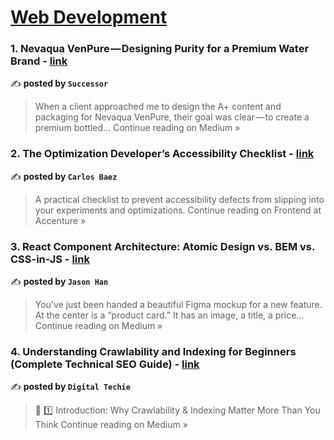
<h1><a href=https://medium.com/tag/web-development/recommended target="_blank" rel="noopener noreferrer">Web Development</a></h1>
<h3>1. Nevaqua VenPure — Designing Purity for a Premium Water Brand - <a href="https://medium.com/@succes8or/nevaqua-venpure-designing-purity-for-a-premium-water-brand-173c7d5f6037?source=rss------web_development-5" target="_blank" rel="noopener noreferrer">link</a></h3>

✍️ **posted by `Successor`**

<blockquote>When a client approached me to design the A+ content and packaging for Nevaqua VenPure, their goal was clear — to create a premium bottled…
Continue reading on Medium »</blockquote>

<h3>2. The Optimization Developer’s Accessibility Checklist - <a href="https://medium.com/frontend-at-accenture/the-optimization-developers-accessibility-checklist-c7229bf5eacc?source=rss------web_development-5" target="_blank" rel="noopener noreferrer">link</a></h3>

✍️ **posted by `Carlos Baez`**

<blockquote>A practical checklist to prevent accessibility defects from slipping into your experiments and optimizations.
Continue reading on Frontend at Accenture »</blockquote>

<h3>3. React Component Architecture: Atomic Design vs. BEM vs. CSS-in-JS - <a href="https://medium.com/@Jason-Han/react-component-architecture-atomic-design-vs-bem-vs-css-in-js-f52fc0a951bf?source=rss------web_development-5" target="_blank" rel="noopener noreferrer">link</a></h3>

✍️ **posted by `Jason Han`**

<blockquote>You’ve just been handed a beautiful Figma mockup for a new feature. At the center is a “product card.” It has an image, a title, a price…
Continue reading on Medium »</blockquote>

<h3>4.  Understanding Crawlability and Indexing for Beginners (Complete Technical SEO Guide) - <a href="https://medium.com/@anbu888/understanding-crawlability-and-indexing-for-beginners-complete-technical-seo-guide-9d627d3aabe0?source=rss------web_development-5" target="_blank" rel="noopener noreferrer">link</a></h3>

✍️ **posted by `Digital Techie`**

<blockquote>📌 1️⃣ Introduction: Why Crawlability & Indexing Matter More Than You Think
Continue reading on Medium »</blockquote>

